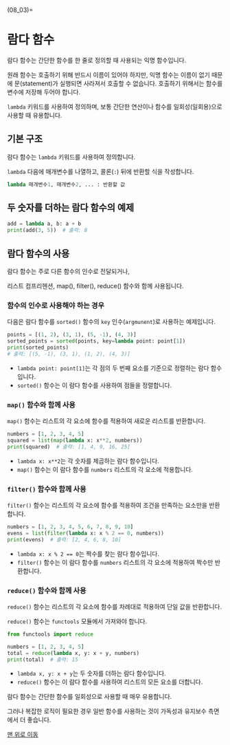 (08_03)=
# 람다 함수

람다 함수는 간단한 함수를 한 줄로 정의할 때 사용되는 익명 함수입니다.

원래 함수는 호출하기 위해 반드시 이름이 있어야 하지만, 익명 함수는 이름이 없기 때문에 문(statement)가 실행되면 사라져서 호출할 수 없습니다. 호출하기 위해서는 함수를 변수에 저장해 두어야 합니다.

`lambda` 키워드를 사용하여 정의하며, 보통 간단한 연산이나 함수를 일회성(일회용)으로 사용할 때 유용합니다.

## 기본 구조

람다 함수는 `lambda` 키워드를 사용하여 정의합니다.

`lambda` 다음에 매개변수를 나열하고, 콜론(`:`) 뒤에 반환할 식을 작성합니다.

```python
lambda 매개변수1, 매개변수2, ... : 반환할 값
```


## 두 숫자를 더하는 람다 함수의 예제

```python
add = lambda a, b: a + b
print(add(3, 5))  # 출력: 8
```

## 람다 함수의 사용

람다 함수는 주로 다른 함수의 인수로 전달되거나,

리스트 컴프리헨션, map(), filter(), reduce() 함수와 함께 사용됩니다.

### 함수의 인수로 사용해야 하는 경우

다음은 람다 함수를 `sorted()` 함수의 `key` 인수(`argmunent`)로 사용하는 예제입니다.

```python
points = [(1, 2), (3, 1), (5, -1), (4, 3)]
sorted_points = sorted(points, key=lambda point: point[1])
print(sorted_points)
# 출력: [(5, -1), (3, 1), (1, 2), (4, 3)]
```

- `lambda point: point[1]`는 각 점의 두 번째 요소를 기준으로 정렬하는 람다 함수입니다.
- `sorted()` 함수는 이 람다 함수를 사용하여 점들을 정렬합니다.

### `map()` 함수와 함께 사용

`map()` 함수는 리스트의 각 요소에 함수를 적용하여 새로운 리스트를 반환합니다.

```python
numbers = [1, 2, 3, 4, 5]
squared = list(map(lambda x: x**2, numbers))
print(squared)  # 출력: [1, 4, 9, 16, 25]
```

- `lambda x: x**2`는 각 숫자를 제곱하는 람다 함수입니다.
- `map()` 함수는 이 람다 함수를 `numbers` 리스트의 각 요소에 적용합니다.

### `filter()` 함수와 함께 사용

`filter()` 함수는 리스트의 각 요소에 함수를 적용하여 조건을 만족하는 요소만을 반환합니다.

```python
numbers = [1, 2, 3, 4, 5, 6, 7, 8, 9, 10]
evens = list(filter(lambda x: x % 2 == 0, numbers))
print(evens)  # 출력: [2, 4, 6, 8, 10]
```

- `lambda x: x % 2 == 0`는 짝수를 찾는 람다 함수입니다.
- `filter()` 함수는 이 람다 함수를 `numbers` 리스트의 각 요소에 적용하여 짝수만 반환합니다.

### `reduce()` 함수와 함께 사용

`reduce()` 함수는 리스트의 각 요소에 함수를 차례대로 적용하여 단일 값을 반환합니다.

`reduce()` 함수는 `functools` 모듈에서 가져와야 합니다.

```python
from functools import reduce

numbers = [1, 2, 3, 4, 5]
total = reduce(lambda x, y: x + y, numbers)
print(total)  # 출력: 15
```

- `lambda x, y: x + y`는 두 숫자를 더하는 람다 함수입니다.
- `reduce()` 함수는 이 람다 함수를 사용하여 리스트의 모든 요소를 더합니다.

람다 함수는 간단한 함수를 일회성으로 사용할 때 매우 유용합니다.

그러나 복잡한 로직이 필요한 경우 일반 함수를 사용하는 것이 가독성과 유지보수 측면에서 더 좋습니다.

[맨 위로 이동](08_03)
